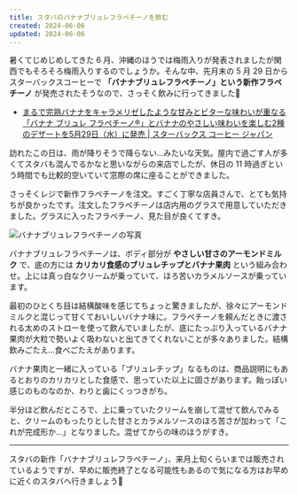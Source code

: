 ```yaml
---
title: スタバのバナナブリュレフラペチーノを飲む
created: 2024-06-06
updated: 2024-06-06
---
```


暑くてじめじめしてきた 6 月、沖縄のほうでは梅雨入りが発表されましたが関西でもそろそろ梅雨入りするのでしょうか。そんな中、先月末の 5 月 29 日からスターバックスコーヒーで **「バナナブリュレフラペチーノ」という新作フラペチーノ** が発売されたそうなので、さっそく飲みに行ってきました🍌

- [まるで完熟バナナをキャラメリゼしたような甘みとビターな味わいが重なる「バナナ ブリュレ フラペチーノ®」とバナナのやさしい味わいを楽しむ2種のデザートを5月29日（水）に発売 | スターバックス コーヒー ジャパン](https://www.starbucks.co.jp/press_release/pr2024-5166.php)

訪れたこの日は、雨が降りそうで降らない…みたいな天気。屋内で過ごす人が多くてスタバも混んでるかなと思いながらの来店でしたが、休日の 11 時過ぎという時間でも比較的空いていて窓際の席に座ることができました。

さっそくレジで新作フラペチーノを注文。すごく丁寧な店員さんで、とても気持ちが良かったです。注文したフラペチーノは店内用のグラスで用意していただきました。グラスに入ったフラペチーノ、見た目が良くてすき。

![バナナブリュレフラペチーノの写真](f1165d3e-3f3c-47ff-3294-548cee9fa500)

バナナブリュレフラペチーノは、ボディ部分が **やさしい甘さのアーモンドミルク** で、底の方には **カリカリ食感のブリュレチップとバナナ果肉** という組み合わせ。上には真っ白なクリームが乗っていて、ほろ苦いカラメルソースが乗っています。

最初のひとくち目は結構酸味を感じてちょっと驚きましたが、徐々にアーモンドミルクと混じって甘くておいしいバナナ味に。フラペチーノを頼んだときに渡される太めのストローを使って飲んでいましたが、底にたっぷり入っているバナナ果肉が大粒で勢いよく吸わないと出てきてくれないことが多々ありました。結構飲みごたえ…食べごたえがあります。

バナナ果肉と一緒に入っている「ブリュレチップ」なるものは、商品説明にもあるとおりのカリカリとした食感で、思っていた以上に固さがあります。飴っぽい感じのものなのか、わりと歯にくっつきがち。

半分ほど飲んだところで、上に乗っていたクリームを崩して混ぜて飲んでみると、クリームのもったりとした甘さとカラメルソースのほろ苦さが加わって「これが完成形か…」となりました。混ぜてからの味のほうがすき。

---

スタバの新作「バナナブリュレフラペチーノ」、来月上旬くらいまでは販売されているようですが、早めに販売終了となる可能性もあるので気になる方はお早めに近くのスタバへ行きましょう🍌
